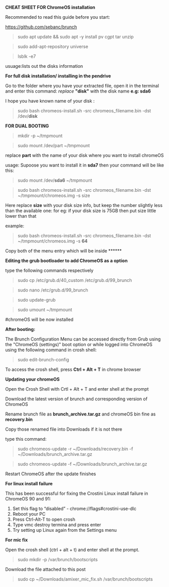 **CHEAT SHEET FOR ChromeOS installation**

Recommended to read this guide before you start:

https://github.com/sebanc/brunch

>sudo apt update && sudo apt -y install pv cgpt tar unzip

>sudo add-apt-repository universe

>lsblk -e7

 usuage:lists out the disks information

**For full disk installation/ installing in the pendrive**

Go to the folder where you have your extracted file, open it in the terminal and enter this command:
_replace_ **"disk"** with the disk name **e.g: sda6** 

I hope you have known name of your disk  :

>sudo bash chromeos-install.sh -src chromeos_filename.bin -dst /dev/**disk**

**FOR DUAL BOOTING**

>mkdir -p ~/tmpmount

>sudo mount /dev/part ~/tmpmount

replace **part** with the name of your disk where you want to install chromeOS

usage: Supoose you want to install it in **sda7** then your command will be like this:

>sudo mount /dev/**sda6** ~/tmpmount

>sudo bash chromeos-install.sh -src chromeos_filename.bin -dst ~/tmpmount/chromeos.img -s size

Here replace **size** with your disk size info, but keep the number slightly less than the available one: for eg: if your disk size is 75GB then put size little lower than that

example:
>sudo bash chromeos-install.sh -src chromeos_filename.bin -dst ~/tmpmount/chromeos.img -s **64**

Copy both of the menu entry which will be inside ******

**Editing the grub bootloader to add ChromeOS as a option**

type the following commands respectively

>sudo cp /etc/grub.d/40_custom /etc/grub.d/99_brunch

>sudo nano /etc/grub.d/99_brunch

>sudo update-grub

>sudo umount ~/tmpmount

#chromeOS will be now installed

**After booting:**

The Brunch Configuration Menu can be accessed directly from Grub using the "ChromeOS (settings)" boot option or while logged into ChromeOS using the following command in crosh shell:

>sudo edit-brunch-config 

To access the crosh shell, press **Ctrl + Alt + T** in chrome browser

**Updating your chromeOS**

Open the Crosh Shell with Crtl + Alt + T and enter shell at the prompt

Download the latest version of brunch and corresponding version of ChromeOS

Rename brunch file as **brunch_archive.tar.gz** and chromeOS bin fine as **recovery.bin**

Copy those renamed file into Downloads if it is not there

type this command:

>sudo chromeos-update -r ~/Downloads/recovery.bin -f ~/Downloads/brunch_archive.tar.gz

>sudo chromeos-update -f ~/Downloads/brunch_archive.tar.gz

Restart ChromeOS after the update finishes

**For linux install failure**

This has been successful for fixing the Crostini Linux install failure in ChromeOS 90 and 91:

1. Set this flag to “disabled” - chrome://flags#crostini-use-dlc
2. Reboot your PC
3. Press Ctrl-Alt-T to open crosh
4. Type vmc destroy termina and press enter
5. Try setting up Linux again from the Settings menu

**For mic fix**

Open the crosh shell (ctrl + alt + t) and enter shell at the prompt.
 
>sudo mkdir -p /var/brunch/bootscripts

Download the file attached to this post

>sudo cp ~/Downloads/amixer_mic_fix.sh /var/brunch/bootscripts
